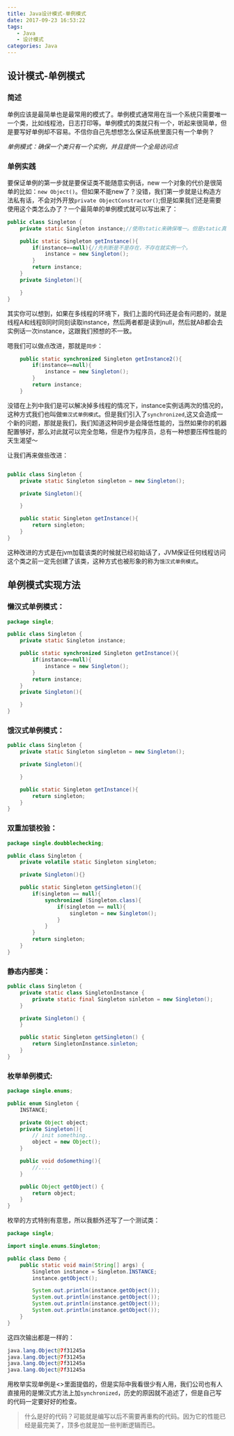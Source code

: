 ```yaml
---
title: Java设计模式-单例模式
date: 2017-09-23 16:53:22
tags:
   - Java
   - 设计模式
categories: Java
---
```


## 设计模式-单例模式

### 简述

单例应该是最简单也是最常用的模式了。单例模式通常用在当一个系统只需要唯一一个类，比如线程池，日志打印等。单例模式的类就只有一个，听起来很简单，但是要写好单例却不容易。不信你自己先想想怎么保证系统里面只有一个单例？

_单例模式：确保一个类只有一个实例，并且提供一个全局访问点_

### 单例实践

要保证单例的第一步就是要保证类不能随意实例话，new 一个对象的代价是很简单的比如：`new Object()`。但如果不能new了？没错，我们第一步就是让构造方法私有话，不会对外开放`private ObjectConstractor()`;但是如果我们还是需要使用这个类怎么办了？一个最简单的单例模式就可以写出来了：
<!--more-->

```java
public class Singleton {
    private static Singleton instance;//使用static来确保唯一。但是static真的管用么？

    public static Singleton getInstance(){
        if(instance==null){//先判断是不是存在，不存在就实例一个。
            instance = new Singleton();
        }
        return instance;
    }
    private Singleton(){

    }
}
```

其实你可以想到，如果在多线程的环境下，我们上面的代码还是会有问题的，就是线程A和线程B同时同刻读取instance，然后两者都是读到null，然后就AB都会去实例话一次instance，这跟我们预想的不一致。

嗯我们可以做点改进，那就是`同步`：

```java
    public static synchronized Singleton getInstance2(){
        if(instance==null){
            instance = new Singleton();
        }
        return instance;
    }
```
没错在上列中我们是可以解决掉多线程的情况下，instance实例话两次的情况的，这种方式我们也叫做`懒汉式单例模式`。但是我们引入了`synchronized`,这又会造成一个新的问题，那就是我们，我们知道这种同步是会降低性能的，当然如果你的机器配置够好，那么对此就可以完全忽略，但是作为程序员，总有一种想要压榨性能的天生渴望～

让我们再来做些改进：
```java

public class Singleton {
    private static Singleton singleton = new Singleton();

    private Singleton(){

    }

    public static Singleton getInstance(){
        return singleton;
    }
}
```

这种改进的方式是在jvm加载该类的时候就已经初始话了，JVM保证任何线程访问这个类之前一定先创建了该类，这种方式也被形象的称为`饿汉式单例模式`。

## 单例模式实现方法

### 懒汉式单例模式：

```java
package single;

public class Singleton {
    private static Singleton instance;

    public static synchronized Singleton getInstance(){
        if(instance==null){
            instance = new Singleton();
        }
        return instance;
    }
    private Singleton(){

    }
}
```

### 饿汉式单例模式：

```java
public class Singleton {
    private static Singleton singleton = new Singleton();

    private Singleton(){

    }

    public static Singleton getInstance(){
        return singleton;
    }
}
```

### 双重加锁校验：

```java
package single.doubblechecking;

public class Singleton {
    private volatile static Singleton singleton;

    private Singleton(){}

    public static Singleton getSingleton(){
        if(singleton == null){
            synchronized (Singleton.class){
                if(singleton == null){
                    singleton = new Singleton();
                }
            }
        }
        return singleton;
    }
}
```

### 静态内部类：

```java
public class Singleton {
    private static class SingletonInstance {
        private static final Singleton sinleton = new Singleton();
    }

    private Singleton() {
    }

    public static Singleton getSingleton() {
        return SingletonInstance.sinleton;
    }
}
```

### 枚举单例模式:

```java
package single.enums;

public enum Singleton {
    INSTANCE;

    private Object object;
    private Singleton(){
        // init something..
        object = new Object();
    }

    public void doSomething(){
        //....
    }

    public Object getObject() {
        return object;
    }
}
```
枚举的方式特别有意思，所以我额外还写了一个测试类：

```java
package single;

import single.enums.Singleton;

public class Demo {
    public static void main(String[] args) {
        Singleton instance = Singleton.INSTANCE;
        instance.getObject();

        System.out.println(instance.getObject());
        System.out.println(instance.getObject());
        System.out.println(instance.getObject());
        System.out.println(instance.getObject());
    }
}
```

这四次输出都是一样的：

```java
java.lang.Object@7f31245a
java.lang.Object@7f31245a
java.lang.Object@7f31245a
java.lang.Object@7f31245a
```

用枚举实现单例是<<Effective java>>里面提倡的，但是实际中我看很少有人用，我们公司也有人直接用的是懒汉式方法上加`synchronized`，历史的原因就不追述了，但是自己写的代码一定要好好的检查。

> 什么是好的代码？可能就是编写以后不需要再重构的代码。因为它的性能已经是最完美了，顶多也就是加一些判断逻辑而已。